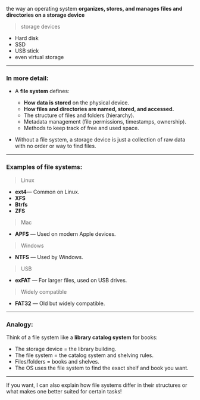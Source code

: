 the way an operating system
**organizes, stores, and manages files and directories on a storage device**

> storage devices

- Hard disk
- SSD
- USB stick
- even virtual storage

---

### In more detail:

* A **file system** defines:

  * **How data is stored** on the physical device.
  * **How files and directories are named, stored, and accessed.**
  * The structure of files and folders (hierarchy).
  * Metadata management (file permissions, timestamps, ownership).
  * Methods to keep track of free and used space.
* Without a file system, a storage device is just a collection of raw data with no order or way to find files.

---

### Examples of file systems:

> Linux
* **ext4**— Common on Linux.
* **XFS**
* **Btrfs**
* **ZFS**

> Mac
* **APFS** — Used on modern Apple devices.

> Windows
* **NTFS** — Used by Windows.

> USB
* **exFAT** — For larger files, used on USB drives.

> Widely compatible
* **FAT32** — Old but widely compatible.

---

### Analogy:

Think of a file system like a **library catalog system** for books:

* The storage device = the library building.
* The file system = the catalog system and shelving rules.
* Files/folders = books and shelves.
* The OS uses the file system to find the exact shelf and book you want.

---

If you want, I can also explain how file systems differ in their structures or what makes one better suited for certain tasks!
